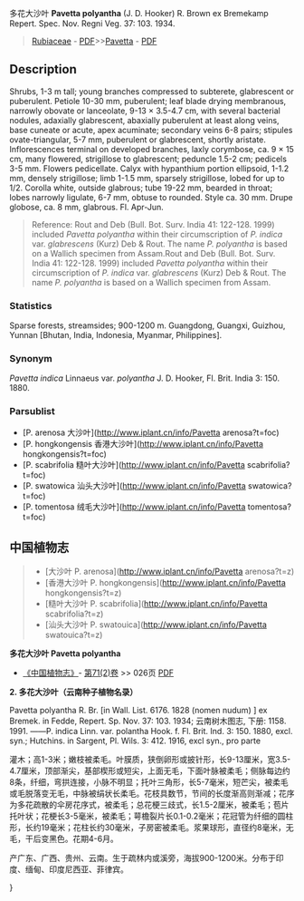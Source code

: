 多花大沙叶 **Pavetta polyantha** (J. D. Hooker) R. Brown ex Bremekamp Repert. Spec. Nov. Regni Veg. 37: 103. 1934.

> [Rubiaceae](http://www.iplant.cn/info/Rubiaceae?t=foc) - [PDF](http://www.iplant.cn/foc/pdf/Rubiaceae.pdf)>>[Pavetta](http://www.iplant.cn/info/Pavetta?t=foc) - [PDF](http://www.iplant.cn/foc/pdf/Pavetta.pdf)

## Description

Shrubs, 1-3 m tall; young branches compressed to subterete, glabrescent or puberulent. Petiole 10-30 mm, puberulent; leaf blade drying membranous, narrowly obovate or lanceolate, 9-13 × 3.5-4.7 cm, with several bacterial nodules, adaxially glabrescent, abaxially puberulent at least along veins, base cuneate or acute, apex acuminate; secondary veins 6-8 pairs; stipules ovate-triangular, 5-7 mm, puberulent or glabrescent, shortly aristate. Inflorescences terminal on developed branches, laxly corymbose, ca. 9 × 15 cm, many flowered, strigillose to glabrescent; peduncle 1.5-2 cm; pedicels 3-5 mm. Flowers pedicellate. Calyx with hypanthium portion ellipsoid, 1-1.2 mm, densely strigillose; limb 1-1.5 mm, sparsely strigillose, lobed for up to 1/2. Corolla white, outside glabrous; tube 19-22 mm, bearded in throat; lobes narrowly ligulate, 6-7 mm, obtuse to rounded. Style ca. 30 mm. Drupe globose, ca. 8 mm, glabrous. Fl. Apr-Jun.

> Reference: 
> Rout and Deb (Bull. Bot. Surv. India 41: 122-128. 1999) included *Pavetta polyantha* within their circumscription of *P. indica* var. *glabrescens* (Kurz) Deb & Rout. The name *P. polyantha* is based on a Wallich specimen from Assam.Rout and Deb (Bull. Bot. Surv. India 41: 122-128. 1999) included *Pavetta polyantha* within their circumscription of *P. indica* var. *glabrescens* (Kurz) Deb & Rout. The name *P. polyantha* is based on a Wallich specimen from Assam.

### Statistics
Sparse forests, streamsides; 900-1200 m. Guangdong, Guangxi, Guizhou, Yunnan [Bhutan, India, Indonesia, Myanmar, Philippines].

### Synonym
*Pavetta indica* Linnaeus var. *polyantha* J. D. Hooker, Fl. Brit. India 3: 150. 1880.

### Parsublist

* [P.  arenosa  大沙叶](http://www.iplant.cn/info/Pavetta arenosa?t=foc)
* [P.  hongkongensis  香港大沙叶](http://www.iplant.cn/info/Pavetta hongkongensis?t=foc)
* [P.  scabrifolia  糙叶大沙叶](http://www.iplant.cn/info/Pavetta scabrifolia?t=foc)
* [P.  swatowica  汕头大沙叶](http://www.iplant.cn/info/Pavetta swatowica?t=foc)
* [P.  tomentosa  绒毛大沙叶](http://www.iplant.cn/info/Pavetta tomentosa?t=foc)

## 中国植物志

> * [大沙叶  P.  arenosa](http://www.iplant.cn/info/Pavetta arenosa?t=z)
> * [香港大沙叶  P.  hongkongensis](http://www.iplant.cn/info/Pavetta hongkongensis?t=z)
> * [糙叶大沙叶  P.  scabrifolia](http://www.iplant.cn/info/Pavetta scabrifolia?t=z)
> * [汕头大沙叶  P.  swatouica](http://www.iplant.cn/info/Pavetta swatouica?t=z)

**多花大沙叶 Pavetta polyantha**

* [《中国植物志》](http://www.iplant.cn/frps)- [第71(2)卷](http://www.iplant.cn/frps/vol/71(2)) >> 026页 [PDF](http://www.iplant.cn/frps/pdf/71(2)/026a.PDF)

**2. 多花大沙叶（云南种子植物名录）**

Pavetta polyantha R. Br. [in Wall. List. 6176. 1828 (nomen nudum) ] ex Bremek. in Fedde, Repert. Sp. Nov. 37: 103. 1934; 云南树木图志, 下册: 1158. 1991. ——P. indica Linn. var. polantha Hook. f. Fl. Brit. Ind. 3: 150. 1880, excl. syn.; Hutchins. in Sargent, Pl. Wils. 3: 412. 1916, excl syn., pro parte

灌木；高1-3米；嫩枝被柔毛。叶膜质，狭倒卵形或披针形，长9-13厘米，宽3.5-4.7厘米，顶部渐尖，基部楔形或短尖，上面无毛，下面叶脉被柔毛；侧脉每边约8条，纤细，弯拱连接，小脉不明显；托叶三角形，长5-7毫米，短芒尖，被柔毛或毛脱落变无毛，中脉被绢状长柔毛。花枝具数节，节间的长度渐高则渐减；花序为多花疏散的伞房花序式，被柔毛；总花梗三歧式，长1.5-2厘米，被柔毛；苞片托叶状；花梗长3-5毫米，被柔毛；萼檐裂片长0.1-0.2毫米；花冠管为纤细的圆柱形，长约19毫米；花柱长约30毫米，子房密被柔毛。浆果球形，直径约8毫米，无毛，干后变黑色。花期4-6月。

产广东、广西、贵州、云南。生于疏林内或溪旁，海拔900-1200米。分布于印度、缅甸、印度尼西亚、菲律宾。

}